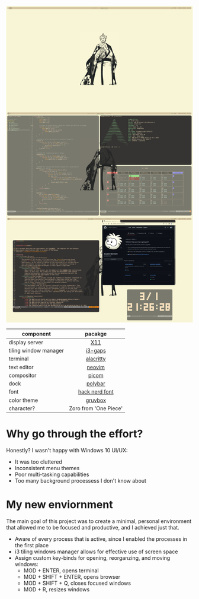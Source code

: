 ![Alt text](img/desktop.jpg?raw=true "My Desktop Environment")

| component              | pacakge                                                   |
| ---------------------- |:---------------------------------------------------------:|
| display server         | [X11](https://www.x.org/wiki/)                            |
| tiling window manager  | [i3-gaps](https://github.com/Airblader/i3)                |
| terminal               | [alacritty](https://github.com/alacritty/alacritty)       |
| text editor            | [neovim](https://neovim.io/)                              |
| compositor             | [picom](https://github.com/yshui/picom)                   |
| dock                   | [polybar](https://github.com/polybar/polybar)             |
| font                   | [hack nerd font](https://github.com/ryanoasis/nerd-fonts) |
| color theme            | [gruvbox](https://github.com/morhetz/gruvbox)        |
| character? | Zoro from 'One Piece' |


# Why go through the effort?

Honestly? I wasn't happy with Windows 10 UI/UX:

 - It was too cluttered
 - Inconsistent menu themes
 - Poor multi-tasking capabilities
 - Too many background processess I don't know about

# My new enviornment #

The main goal of this project was to create a minimal, personal environment that allowed me to be focused and productive, and I achieved just that.

- Aware of every process that is active, since I enabled the processes in the first place
- i3 tiling windows manager allows for effective use of screen space
- Assign custom key-binds for opening, reorganzing, and moving windows:
    - MOD + ENTER, opens terminal
    - MOD + SHIFT + ENTER, opens browser
    - MOD + SHIFT + Q, closes focused windows
    - MOD + R, resizes windows



